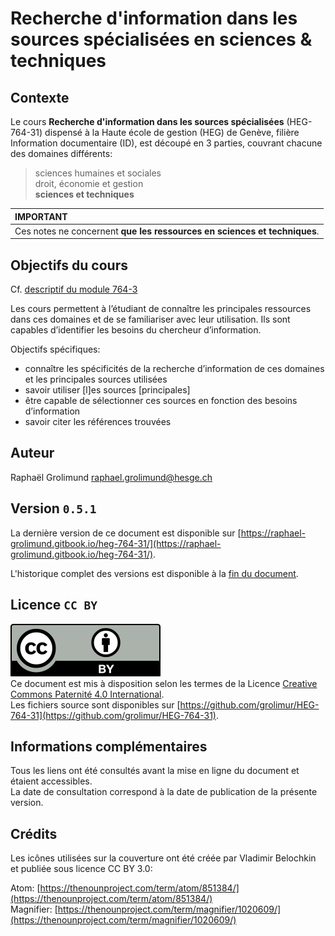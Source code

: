 # Recherche d'information dans les sources spécialisées en sciences & techniques

## Contexte
Le cours **Recherche d'information dans les sources spécialisées** (HEG-764-31) dispensé à la Haute école de gestion (HEG) de Genève, filière Information documentaire (ID), est découpé en 3 parties, couvrant chacune des domaines différents:

> sciences humaines et sociales   
> droit, économie et gestion   
> **sciences et techniques**   


| IMPORTANT |
| :--------- |
| Ces notes ne concernent **que les ressources en sciences et techniques**. |


## Objectifs du cours
Cf. [descriptif du module 764-3](https://www.hesge.ch/heg/sites/default/files/formation-base/ID/plan-modulaire/764-3n_descriptif_de_modulevfinale_2017_2018.pdf)

Les cours permettent à l’étudiant de connaître les principales ressources dans ces domaines et de se familiariser avec leur utilisation. Ils sont capables d’identifier les besoins du chercheur d’information.   

Objectifs spécifiques:   
* connaître les spécificités de la recherche d’information de ces domaines et les principales sources utilisées
* savoir utiliser [l]es sources [principales]
* être capable de sélectionner ces sources en fonction des besoins d’information
* savoir citer les références trouvées


## Auteur
Raphaël Grolimund [raphael.grolimund@hesge.ch](mailto:raphael.grolimund@hesge.ch)   


## Version `0.5.1`
La dernière version de ce document est disponible sur [https://raphael-grolimund.gitbook.io/heg-764-31/](https://raphael-grolimund.gitbook.io/heg-764-31/).   

L'historique complet des versions est disponible à la [fin du document](versions.md).

## Licence `CC BY`
![logo-CC-BY](img/by.svg)   
Ce document est mis à disposition selon les termes de la Licence [Creative Commons Paternité 4.0 International](http://creativecommons.org/licenses/by/4.0/deed.fr).   
Les fichiers source sont disponibles sur [https://github.com/grolimur/HEG-764-31](https://github.com/grolimur/HEG-764-31).   

## Informations complémentaires
Tous les liens ont été consultés avant la mise en ligne du document et étaient accessibles.   
La date de consultation correspond à la date de publication de la présente version.   

## Crédits
Les icônes utilisées sur la couverture ont été créée par Vladimir Belochkin et publiée sous licence CC BY 3.0:

Atom: [https://thenounproject.com/term/atom/851384/](https://thenounproject.com/term/atom/851384/)   
Magnifier: [https://thenounproject.com/term/magnifier/1020609/](https://thenounproject.com/term/magnifier/1020609/)   
